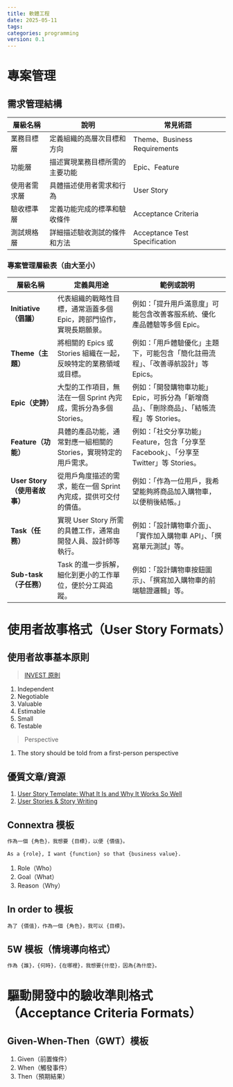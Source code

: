 ```yaml
---
title: 軟體工程
date: 2025-05-11
tags: 
categories: programming
version: 0.1
---
```


# 專案管理

## 需求管理結構

| 層級名稱     | 說明                           | 常見術語                      |
| ------------ | ------------------------------ | ----------------------------- |
| 業務目標層   | 定義組織的高層次目標和方向     | Theme、Business Requirements  |
| 功能層       | 描述實現業務目標所需的主要功能 | Epic、Feature                 |
| 使用者需求層 | 具體描述使用者需求和行為       | User Story                    |
| 驗收標準層   | 定義功能完成的標準和驗收條件   | Acceptance Criteria           |
| 測試規格層   | 詳細描述驗收測試的條件和方法   | Acceptance Test Specification |

### 專案管理層級表（由大至小）

| 層級名稱                     | 定義與用途                                                          | 範例或說明                                                                                 |
| ---------------------------- | ------------------------------------------------------------------- | ------------------------------------------------------------------------------------------ |
| **Initiative（倡議）**       | 代表組織的戰略性目標，通常涵蓋多個 Epic，跨部門協作，實現長期願景。 | 例如：「提升用戶滿意度」可能包含改善客服系統、優化產品體驗等多個 Epic。                    |
| **Theme（主題）**            | 將相關的 Epics 或 Stories 組織在一起，反映特定的業務領域或目標。    | 例如：「用戶體驗優化」主題下，可能包含「簡化註冊流程」、「改善導航設計」等 Epics。         |
| **Epic（史詩）**             | 大型的工作項目，無法在一個 Sprint 內完成，需拆分為多個 Stories。    | 例如：「開發購物車功能」Epic，可拆分為「新增商品」、「刪除商品」、「結帳流程」等 Stories。 |
| **Feature（功能）**          | 具體的產品功能，通常對應一組相關的 Stories，實現特定的用戶需求。    | 例如：「社交分享功能」Feature，包含「分享至 Facebook」、「分享至 Twitter」等 Stories。     |
| **User Story（使用者故事）** | 從用戶角度描述的需求，能在一個 Sprint 內完成，提供可交付的價值。    | 例如：「作為一位用戶，我希望能夠將商品加入購物車，以便稍後結帳。」                         |
| **Task（任務）**             | 實現 User Story 所需的具體工作，通常由開發人員、設計師等執行。      | 例如：「設計購物車介面」、「實作加入購物車 API」、「撰寫單元測試」等。                     |
| **Sub-task（子任務）**       | Task 的進一步拆解，細化到更小的工作單位，便於分工與追蹤。           | 例如：「設計購物車按鈕圖示」、「撰寫加入購物車的前端驗證邏輯」等。                         |



# 使用者故事格式（User Story Formats）

## 使用者故事基本原則

> [INVEST 原則](https://www.scrum.cn/38057.html)

1. Independent
1. Negotiable
1. Valuable
1. Estimable
1. Small
1. Testable

> Perspective
1. The story should be told from a first-person perspective

## 優質文章/資源

1. [User Story Template: What It Is and Why It Works So Well](https://www.mountaingoatsoftware.com/blog/why-the-three-part-user-story-template-works-so-well)
1. [User Stories & Story Writing](https://www.mountaingoatsoftware.com/training/courses/better-user-stories)

## Connextra 模板

```python
作為一個 {角色}，我想要 {目標}，以便 {價值}。
```

```python
As a {role}, I want {function} so that {business value}.
```

1. Role（Who）
1. Goal（What）
1. Reason（Why）


## In order to 模板

```python
為了 {價值}，作為一個 {角色}，我可以 {目標}。
```

## 5W 模板（情境導向格式）

```python
作為 {誰}，{何時}，{在哪裡}，我想要{什麼}，因為{為什麼}。
```

# 驅動開發中的驗收準則格式（Acceptance Criteria Formats）

## Given-When-Then（GWT）模板
1. Given（前置條件）
1. When（觸發事件）
1. Then（預期結果）
